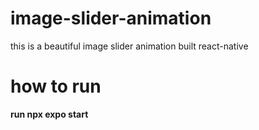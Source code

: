 # image-slider-animation

this is a beautiful image slider animation built react-native

# how to run

  **run npx expo start**
